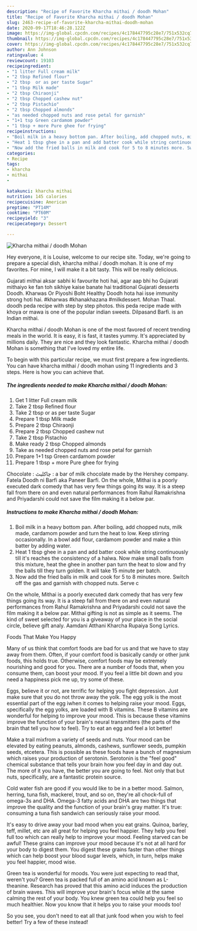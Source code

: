 ```yaml
---
description: "Recipe of Favorite Kharcha mithai / doodh Mohan"
title: "Recipe of Favorite Kharcha mithai / doodh Mohan"
slug: 2463-recipe-of-favorite-kharcha-mithai-doodh-mohan
date: 2020-09-17T18:46:28.122Z
image: https://img-global.cpcdn.com/recipes/4c178447795c28e7/751x532cq70/kharcha-mithai-doodh-mohan-recipe-main-photo.jpg
thumbnail: https://img-global.cpcdn.com/recipes/4c178447795c28e7/751x532cq70/kharcha-mithai-doodh-mohan-recipe-main-photo.jpg
cover: https://img-global.cpcdn.com/recipes/4c178447795c28e7/751x532cq70/kharcha-mithai-doodh-mohan-recipe-main-photo.jpg
author: Ann Johnson
ratingvalue: 4
reviewcount: 19103
recipeingredient:
- "1 litter Full cream milk"
- "2 tbsp Refined flour"
- "2 tbsp  or as per taste Sugar"
- "1 tbsp Milk made"
- "2 tbsp Chiraonji"
- "2 tbsp Chopped cashew nut"
- "2 tbsp Pistachio"
- "2 tbsp Chopped almonds"
- "as needed chopped nuts and rose petal for garnish"
- "1+1 tsp Green cardamom powder"
- "1 tbsp + more Pure ghee for frying"
recipeinstructions:
- "Boil milk in a heavy bottom pan. After boiling, add chopped nuts, milk made, cardamom powder and turn the heat to low. Keep stirring occasionally. In a bowl add flour, cardamom powder and make a thin batter by adding water."
- "Heat 1 tbsp ghee in a pan and add batter cook while string continuously till it&#39;s reaches the consistency of a halwa. Now make small balls from this mixture, heat the ghee in another pan turn the heat to slow and fry the balls till they turn golden. It will take 15 minute per batch."
- "Now add the fried balls in milk and cook for 5 to 8 minutes more. Switch off the gas and garnish with chopped nuts. Serve c"
categories:
- Recipe
tags:
- kharcha
- mithai
- 

katakunci: kharcha mithai  
nutrition: 145 calories
recipecuisine: American
preptime: "PT14M"
cooktime: "PT60M"
recipeyield: "3"
recipecategory: Dessert

---
```



![Kharcha mithai / doodh Mohan](https://img-global.cpcdn.com/recipes/4c178447795c28e7/751x532cq70/kharcha-mithai-doodh-mohan-recipe-main-photo.jpg)

Hey everyone, it is Louise, welcome to our recipe site. Today, we're going to prepare a special dish, kharcha mithai / doodh mohan. It is one of my favorites. For mine, I will make it a bit tasty. This will be really delicious.

Gujarati mithai aksar sabhi ki favourite hoti hai, agar aap bhi ho Gujarati mithaiyo ke fan toh sikhiye kaise banate hai traditional Gujarati desserts Doodh. Kharwas Or Piyoshi Boht Healthy Doodh hota hai isse immunity strong hoti hai. #kharwas #khanakhazana #milkdessert. Mohan Thaal. doodh peda recipe with step by step photos. this peda recipe made with khoya or mawa is one of the popular indian sweets. Dilpasand Barfi. is an Indian mithai.

Kharcha mithai / doodh Mohan is one of the most favored of recent trending meals in the world. It is easy, it is fast, it tastes yummy. It's appreciated by millions daily. They are nice and they look fantastic. Kharcha mithai / doodh Mohan is something that I've loved my entire life.


To begin with this particular recipe, we must first prepare a few ingredients. You can have kharcha mithai / doodh mohan using 11 ingredients and 3 steps. Here is how you can achieve that.

<!--inarticleads1-->

##### The ingredients needed to make Kharcha mithai / doodh Mohan:

1. Get 1 litter Full cream milk
1. Take 2 tbsp Refined flour
1. Take 2 tbsp  or as per taste Sugar
1. Prepare 1 tbsp Milk made
1. Prepare 2 tbsp Chiraonji
1. Prepare 2 tbsp Chopped cashew nut
1. Take 2 tbsp Pistachio
1. Make ready 2 tbsp Chopped almonds
1. Take as needed chopped nuts and rose petal for garnish
1. Prepare 1+1 tsp Green cardamom powder
1. Prepare 1 tbsp + more Pure ghee for frying


Chocolate : چاکلیٹ : a bar of milk chocolate made by the Hershey company. Fatela Doodh ni Barfi aka Paneer Barfi. On the whole, Mithai is a poorly executed dark comedy that has very few things going its way. It is a steep fall from there on and even natural performances from Rahul Ramakrishna and Priyadarshi could not save the film making it a below par. 

<!--inarticleads2-->

##### Instructions to make Kharcha mithai / doodh Mohan:

1. Boil milk in a heavy bottom pan. After boiling, add chopped nuts, milk made, cardamom powder and turn the heat to low. Keep stirring occasionally. In a bowl add flour, cardamom powder and make a thin batter by adding water.
1. Heat 1 tbsp ghee in a pan and add batter cook while string continuously till it&#39;s reaches the consistency of a halwa. Now make small balls from this mixture, heat the ghee in another pan turn the heat to slow and fry the balls till they turn golden. It will take 15 minute per batch.
1. Now add the fried balls in milk and cook for 5 to 8 minutes more. Switch off the gas and garnish with chopped nuts. Serve c


On the whole, Mithai is a poorly executed dark comedy that has very few things going its way. It is a steep fall from there on and even natural performances from Rahul Ramakrishna and Priyadarshi could not save the film making it a below par. Mithai gifting is not as simple as it seems. The kind of sweet selected for you is a giveaway of your place in the social circle, believe gift analy. Aamdani Atthani Kharcha Rupaiya Song Lyrics. 

Foods That Make You Happy


Many of us think that comfort foods are bad for us and that we have to stay away from them. Often, if your comfort food is basically candy or other junk foods, this holds true. Otherwise, comfort foods may be extremely nourishing and good for you. There are a number of foods that, when you consume them, can boost your mood. If you feel a little bit down and you need a happiness pick me up, try some of these.

Eggs, believe it or not, are terrific for helping you fight depression. Just make sure that you do not throw away the yolk. The egg yolk is the most essential part of the egg iwhen it comes to helping raise your mood. Eggs, specifically the egg yolks, are loaded with B vitamins. These B vitamins are wonderful for helping to improve your mood. This is because these vitamins improve the function of your brain's neural transmitters (the parts of the brain that tell you how to feel). Try to eat an egg and feel a lot better!

Make a trail mixfrom a variety of seeds and nuts. Your mood can be elevated by eating peanuts, almonds, cashews, sunflower seeds, pumpkin seeds, etcetera. This is possible as these foods have a bunch of magnesium which raises your production of serotonin. Serotonin is the "feel good" chemical substance that tells your brain how you feel day in and day out. The more of it you have, the better you are going to feel. Not only that but nuts, specifically, are a fantastic protein source.

Cold water fish are good if you would like to be in a better mood. Salmon, herring, tuna fish, mackerel, trout, and so on, they're all chock-full of omega-3s and DHA. Omega-3 fatty acids and DHA are two things that improve the quality and the function of your brain's gray matter. It's true: consuming a tuna fish sandwich can seriously raise your mood. 

It's easy to drive away your bad mood when you eat grains. Quinoa, barley, teff, millet, etc are all great for helping you feel happier. They help you feel full too which can really help to improve your mood. Feeling starved can be awful! These grains can improve your mood because it's not at all hard for your body to digest them. You digest these grains faster than other things which can help boost your blood sugar levels, which, in turn, helps make you feel happier, mood wise.

Green tea is wonderful for moods. You were just expecting to read that, weren't you? Green tea is packed full of an amino acid known as L-theanine. Research has proved that this amino acid induces the production of brain waves. This will improve your brain's focus while at the same calming the rest of your body. You knew green tea could help you feel so much healthier. Now you know that it helps you to raise your moods too!

So you see, you don't need to eat all that junk food when you wish to feel better! Try a few of these instead!

